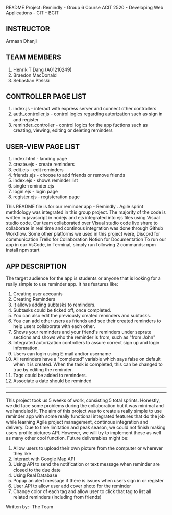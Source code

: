 README
Project: Remindly - Group 6 Course ACIT 2520 - Developing Web Applications - CIT - BCIT

INSTRUCTOR
--------------------------
Armaan Dhanji

TEAM MEMBERS
--------------------------
1. Henrik T Dang (A01210249)
2. Braedon MacDonald
3. Sebastian Ptelski



CONTROLLER PAGE LIST
--------------------------
1. index.js - interact with express server and connect other controllers
2. auth_controller.js - control logics regarding autorization such as sign in and register
3. reminder_controller - control logics for the app fuctions such as creating, viewing, editing or deleting reminders

USER-VIEW PAGE LIST
--------------------------
1. index.html - landing page
2. create.ejs - create reminders
2. edit.ejs - edit reminders
3. friends.ejs - choose to add friends or remove friends
4. index.ejs - shows reminder list
5. single-reminder.ejs 
6. login.ejs - login page 
7. register.ejs - registeration page 


This README file is for our reminder app - Remindly . Agile sprint methdology was integrated in this group project. 
The majority of the code is written in javascript in nodejs and ejs integrated into ejs files using Visual studio code. 
Our team collaborated over Visual studio code live share to collaborate in real time and continous integration was done through Github Workflow.
Some other platforms we used in this project were, 
Discord for communication
Trello for Collaboration 
Notion for Documentation
To run our app in our VsCode, in Terminal, simply run following 2 commands:
	npm install
	npm start


APP DESCRIPTION
--------------------------
The target audience for the app is students or anyone that is looking for a really simple to use reminder app. It has features like:

1. Creating user accounts
2. Creating Reminders
3. It allows adding subtasks to reminders.
4. Subtasks could be ticked off, once completed. 
5. You can also edit the previously created reminders and subtasks.
6. You can add other users as friends and see their created reminders to help users collaborate with each other.
7. Shows your reminders and your friend's reminders under seprate sections and shows who the reminder is from, such as "from John"
7. Integrated autorization controllers to assure correct sign up and login information.
8. Users can login using E-mail and/or username  
9. All reminders have a "completed" variable which says false on default when it is created. When the task is completed, this can be changed to true by editing the reminder.
10. Tags could be added to reminders.
11. Associate a date should be reminded


--------------------------


--------------------------

This project took us 5 weeks of work, consisting 5 total sprints. Honestly, we did face some problems during the collaboration but it was minimal and we handeled it.
The aim of this project was to create a really simple to use reminder app with some really functional integrated features that do the job while learning Agile project management, continous integration and delivery.
Due to time limitation and peak season, we could not finish making users profile pictures API. However, we will try to implement these as well as many other cool function.
Future deliverables might be:
1. Allow users to upload their own picture from the computer or wherever they like
2. Interact with Google Map API
3. Using API to send the notification or text message when reminder are closed to the due date
4. Using Real Database
5. Popup an alert message if there is issues when users sign in or register 
6. User API to allow user add cover photo for the reminder
7. Change color of each tag and allow user to click that tag to list all related reminders (including from friends)

Written by:- 
The Team
